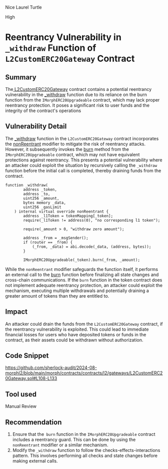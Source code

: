 Nice Laurel Turtle

High

# Reentrancy Vulnerability in `_withdraw` Function of `L2CustomERC20Gateway` Contract

## Summary
The[ L2CustomERC20Gateway](morph/contracts/contracts/l2/gateways/L2CustomERC20Gateway.sol) contract contains a potential reentrancy vulnerability in the [_withdraw](https://github.com/sherlock-audit/2024-08-morphl2/blob/main/morph/contracts/contracts/l2/gateways/L2CustomERC20Gateway.sol#L108) function due to its reliance on the burn function from the `IMorphERC20Upgradeable` contract, which may lack proper reentrancy protection. It poses a significant risk to user funds and the integrity of the contract's operations

## Vulnerability Detail

The [_withdraw](https://github.com/sherlock-audit/2024-08-morphl2/blob/main/morph/contracts/contracts/l2/gateways/L2CustomERC20Gateway.sol#L108) function in the `L2CustomERC20Gateway` contract incorporates the [nonReentrant](https://github.com/sherlock-audit/2024-08-morphl2/blob/main/morph/contracts/contracts/l2/gateways/L2CustomERC20Gateway.sol#L114) modifier to mitigate the risk of reentrancy attacks. However, it subsequently invokes the [burn](https://github.com/sherlock-audit/2024-08-morphl2/blob/main/morph/contracts/contracts/l2/gateways/L2CustomERC20Gateway.sol#L127) method from the `IMorphERC20Upgradeable` contract, which may not have equivalent protections against reentrancy. This presents a potential vulnerability where an attacker could exploit the situation by recursively calling the `_withdraw` function before the initial call is completed, thereby draining funds from the contract. 

```solidity 
function _withdraw(
        address _token,
        address _to,
        uint256 _amount,
        bytes memory _data,
        uint256 _gasLimit
    ) internal virtual override nonReentrant {
        address _l1Token = tokenMapping[_token];
        require(_l1Token != address(0), "no corresponding l1 token");

        require(_amount > 0, "withdraw zero amount");

        address _from = _msgSender();
        if (router == _from) {
            (_from, _data) = abi.decode(_data, (address, bytes));
        }

        IMorphERC20Upgradeable(_token).burn(_from, _amount);
```
While the `nonReentrant` modifier safeguards the function itself, it performs an external call to the [burn](https://github.com/sherlock-audit/2024-08-morphl2/blob/main/morph/contracts/contracts/l2/gateways/L2CustomERC20Gateway.sol#L127) function before finalizing all state changes and cross-chain communications. If the `burn` function in the token contract does not implement adequate reentrancy protection, an attacker could exploit the mechanism, executing multiple withdrawals and potentially draining a greater amount of tokens than they are entitled to.


## Impact
An attacker could drain the funds from the `L2CustomERC20Gateway` contract, if the reentrancy vulnerability is exploited. This could lead to immediate financial losses for users who have deposited tokens or funds in the contract, as their assets could be withdrawn without authorization.

## Code Snippet
https://github.com/sherlock-audit/2024-08-morphl2/blob/main/morph/contracts/contracts/l2/gateways/L2CustomERC20Gateway.sol#L108-L133

## Tool used

Manual Review

## Recommendation

1. Ensure that the` burn` function in the `IMorphERC20Upgradeable` contract includes a reentrancy guard. This can be done by using the `nonReentrant` modifier or a similar mechanism.
2. Modify the `_withdraw` function to follow the checks-effects-interactions pattern. This involves performing all checks and state changes before making external calls.